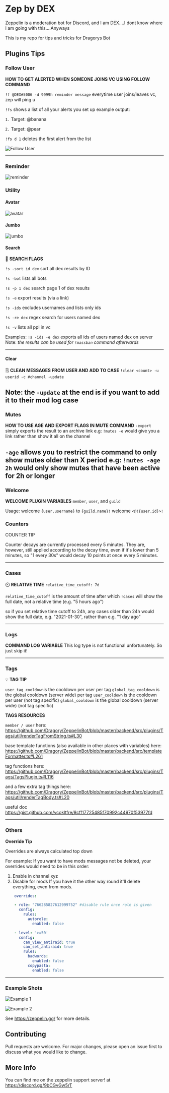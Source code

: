 # Zep by DEX
Zeppelin is a moderation bot for Discord, and I am DEX....I dont know where I am going with this....Anyways

This is my repo for tips and tricks for Dragorys Bot

## Plugins Tips

### Follow User
**HOW TO GET ALERTED WHEN SOMEONE JOINS VC USING FOLLOW COMMAND**

`!f @DEX#5006 -d 9999h reminder message` everytime user joins/leaves vc, zep will ping u

`!fs` shows a list of all your alerts you set up
example output:

`1.` Target: @banana

`2.` Target: @pear

`!fs d 1` deletes the first alert from the list

![Follow User](https://media.discordapp.net/attachments/770256340639416320/834398760854618122/Screen_Shot_2021-04-21_at_5.02.26_PM.png)

-----------------------------------------

### Reminder
![reminder](https://media.discordapp.net/attachments/799195773408903188/830389173210972160/Screen_Shot_2021-04-10_at_3.29.45_PM.png)

### Utility

#### Avatar
![avatar](https://media.discordapp.net/attachments/770256340639416320/830444957654843413/Screen_Shot_2021-04-10_at_7.11.36_PM.png)

#### Jumbo
![jumbo](https://cdn.discordapp.com/attachments/832964085976530964/834393774426816552/Screen_Shot_2021-04-21_at_4.40.37_PM.png)

#### Search
🚩 **SEARCH FLAGS**

`!s -sort id dex` sort all dex results by ID

`!s -bot` lists all bots

`!s -p 1 dex` search page 1 of dex results

`!s -e` export results (via a link)

`!s -ids` excludes usernames and lists only ids

`!s -re dex` regex search for users named dex

`!s -v` lists all ppl in vc

Examples:
`!s -ids -e dex` exports all ids of users named dex on server
Note: *the results can be used for `!massban` command afterwards*

-----------------------------------------
#### Clear
🗒️ **CLEAN MESSAGES FROM USER AND ADD TO CASE**
`!clear <count> -u userid -c #channel -update`

Note: the `-update` at the end is if you want to add it to their mod log case
-----------------------------------------

### Mutes
**HOW TO USE AGE AND EXPORT FLAGS IN MUTE COMMAND**
`-export` simply exports the result to an archive link
e.g: `!mutes -e` would give you a link rather than show it all on the channel

`-age` allows you to restrict the command to only show mutes older than X period
e.g: `!mutes -age 2h` would only show mutes that have been active for 2h or longer
-----------------------------------------

### Welcome
**WELCOME PLUGIN VARIABLES**
`member`, `user`, and `guild`

Usage:
welcome `{user.username}` to `{guild.name}!`
welcome `<@!{user.id}>!`

### Counters
COUNTER TIP

Counter decays are currently processed every 5 minutes. They are, however, still applied according to the decay time, even if it's lower than 5 minutes, so "1 every 30s" would decay 10 points at once every 5 minutes.

-----------------------------------------

### Cases
⏲️ **RELATIVE TIME**
`relative_time_cutoff: 7d`

`relative_time_cutoff` is the amount of time after which `!cases` will show the full date, not a relative time (e.g. "5 hours ago")

so if you set relative time cutoff to 24h, any cases older than 24h would show the full date, e.g. "2021-01-30", rather than e.g. "1 day ago"

-----------------------------------------

### Logs
**COMMAND LOG VARIABLE**
This log type is not functional unfortunately. So just skip it!

-----------------------------------------

### Tags

💡 **TAG TIP**

`user_tag_cooldown`is the cooldown per user per tag
`global_tag_cooldown` is the global cooldown (server wide) per tag
`user_cooldown` is the cooldown per user (not tag specific)
`global_cooldown` is the global cooldown (server wide) (not tag specific)



**TAGS RESOURCES**

`member / user` here:
https://github.com/Dragory/ZeppelinBot/blob/master/backend/src/plugins/Tags/util/renderTagFromString.ts#L30

base template functions (also available in other places with variables) here:
https://github.com/Dragory/ZeppelinBot/blob/master/backend/src/templateFormatter.ts#L261

tag functions here:
https://github.com/Dragory/ZeppelinBot/blob/master/backend/src/plugins/Tags/TagsPlugin.ts#L116

and a few extra tag things here:
https://github.com/Dragory/ZeppelinBot/blob/master/backend/src/plugins/Tags/util/renderTagBody.ts#L20

useful doc
https://gist.github.com/vcokltfre/8cff17725485f70992c44970f53977fd

-----------------------------------------

### Others

**Override Tip**

Overrides are always calculated top down

For example:
If you want to have mods messages not be deleted, your overrides would need to be in this order:

1. Enable in channel xyz
2. Disable for mods
If you have it the other way round it'll delete everything, even from mods.
```yml
    overrides:

    - role: "766285827612999752" #disable rule once role is given
      config:
        rules:
          autorole:
            enabled: false

    - level: '>=50'
      config:
        can_view_antiraid: true
        can_set_antiraid: true
        rules:
          badwords:
            enabled: false
          copypasta:
            enabled: false
```
-----------------------------------------

### Example Shots

![Example 1](assets/example1.png)

![Example 2](assets/example2.png)


See https://zeppelin.gg/ for more details.

## Contributing
Pull requests are welcome. For major changes, please open an issue first to discuss what you would like to change.
## More Info

You can find me on the zeppelin support server!
at https://discord.gg/9bCGvGw5rT
